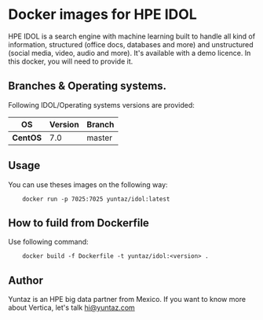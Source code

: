 # Docker images for HPE IDOL
HPE IDOL is a search engine with machine learning built to handle all kind of information, structured (office docs, databases and more) and unstructured (social media, video, audio and more).
It's available with a demo licence. In this docker, you will need to provide it.

## Branches & Operating systems. 
Following IDOL/Operating systems versions are provided:

OS | Version | Branch |
--- | --- | --- |
**CentOS**| 7.0 | master |

## Usage

You can use theses images on the following way:

```
    docker run -p 7025:7025 yuntaz/idol:latest
```

## How to fuild from Dockerfile

Use following command:

```
    docker build -f Dockerfile -t yuntaz/idol:<version> .
```

## Author				 
Yuntaz is an HPE big data partner from Mexico.
If you want to know more about Vertica, let's talk hi@yuntaz.com